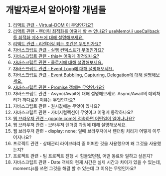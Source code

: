 # 개발자로서 알아야할 개념들
1. [리액트 관련 - Virtual-DOM 이 무엇인가요?](https://github.com/cslim0527/interview/tree/main/22_Virtual_DOM)
2. [리액트 관련 - 렌더링 최적화를 어떻게 할 수 있나요? useMemo나 useCallback 등 최적화 메소드에 대해 설명해보세요.](https://github.com/cslim0527/interview/tree/main/29_%EB%A6%AC%EC%95%A1%ED%8A%B8_%EB%A0%8C%EB%8D%94%EB%A7%81_%EC%B5%9C%EC%A0%81%ED%99%94)
3. [리액트 관련 - 리렌더링 되는 조건은 무엇인가요?](https://github.com/cslim0527/interview/tree/main/29_%EB%A6%AC%EC%95%A1%ED%8A%B8_%EB%A0%8C%EB%8D%94%EB%A7%81_%EC%B5%9C%EC%A0%81%ED%99%94)
4. [자바스크립트 관련 - 실행 컨텍스트가 무엇인가요?](https://github.com/cslim0527/interview/blob/main/04_%EC%8B%A4%ED%96%89%EC%BB%A8%ED%85%8D%EC%8A%A4%ED%8A%B8/readme.md)
5. [자바스크립트 관련 - this는 어떻게 결정되나요?](https://github.com/cslim0527/interview/tree/main/10_this)
6. [자바스크립트 관련 - 클로저에 대해 설명해보세요.](https://github.com/cslim0527/interview/tree/main/09_%ED%81%B4%EB%A1%9C%EC%A0%80)
7. [자바스크립트 관련 - Event Loop에 대해 설명해보세요.](https://github.com/cslim0527/interview/tree/main/01_%EC%9E%90%EB%B0%94%EC%8A%A4%ED%81%AC%EB%A6%BD%ED%8A%B8_%EB%8F%99%EC%9E%91%EC%9B%90%EB%A6%AC_%EC%9D%B4%EB%B2%A4%ED%8A%B8%EB%A3%A8%ED%94%84)
8. [자바스크립트 관련 - Event Bubbling, Capturing, Delegation에 대해 설명해보세요.](https://github.com/cslim0527/interview/tree/main/11_%EC%9D%B4%EB%B2%A4%ED%8A%B8%EB%B2%84%EB%B8%94%EB%A7%81_%EC%BA%A1%EC%B2%98%EB%A7%81)
9. [자바스크립트 관련 - Promise 객체는 무엇인가요?](https://github.com/cslim0527/interview/tree/main/30_Promise)
10. 자바스크립트 관련 - Async/Await에 대해 설명해보세요. Async/Await의 예외처리가 까다로운 이유는 무엇인가요?
11. 자바스크립트 관련 - 원시값에는 무엇이 있나요?
12. 자바스크립트 관련 - 가비지컬렉션이 무엇이고 어떻게 동작하나요?
14. [웹 브라우저 관련 - google.com에 접속하면 어떤일이 일어나나요?](https://github.com/cslim0527/interview/tree/main/28_what_happens_when_type_google)
15. 웹 브라우저 관련 - 브라우저 렌더링 과정에 대해 설명해보세요.
16. 웹 브라우저 관련 - display: none; 일때 브라우저에서 렌더링 처리가 어떻게 이루어지나요?
17. 프로젝트 관련 - 상태관리 라이브러리 중 어떠한 것을 사용했으며 왜 그것을 사용했는지?
18. 프로젝트 관련 - 팀 프로젝트 진행 시 힘들었던점, 어떤 동료와 일하고 싶은지?
19. 자바스크립트 관련 - Date 객체의 현재 시간은 실제 시간과 차이가 있을 수 있는데, moment.js를 쓰면 그것을 해결 할 수 있는데 그 이유는 무엇인가요?
